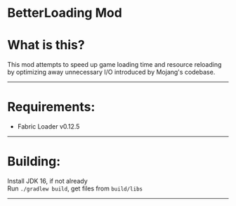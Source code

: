 # BetterLoading Mod

What is this?
=============

This mod attempts to speed up game loading time and resource reloading by optimizing
away unnecessary I/O introduced by Mojang's codebase.

---

Requirements:
=============

- Fabric Loader v0.12.5

---

Building:
==========

Install JDK 16, if not already  
Run `./gradlew build`, get files from `build/libs`

---
